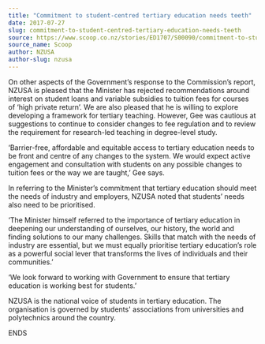 ```yaml
---
title: "Commitment to student-centred tertiary education needs teeth"
date: 2017-07-27
slug: commitment-to-student-centred-tertiary-education-needs-teeth
source: https://www.scoop.co.nz/stories/ED1707/S00090/commitment-to-student-centred-tertiary-education-needs-teeth.htm
source_name: Scoop
author: NZUSA
author-slug: nzusa
---
```


<p>On other aspects of the Government’s
response to the Commission’s report, NZUSA is pleased that
the Minister has rejected recommendations around interest on
student loans and variable subsidies to tuition fees for
courses of ‘high private return’. We are also pleased
that he is willing to explore developing a framework for
tertiary teaching. However, Gee was cautious at suggestions
to continue to consider changes to fee regulation and to
review the requirement for research-led teaching in
degree-level study.</p>

<p>‘Barrier-free, affordable and
equitable access to tertiary education needs to be front and
centre of any changes to the system. We would expect active
engagement and consultation with students on any possible
changes to tuition fees or the way we are taught,’ Gee
says.</p>

<p>In referring to the Minister’s commitment that
tertiary education should meet the needs of industry and
employers, NZUSA noted that students’ needs also need to
be prioritised.</p>

<p>‘The Minister himself referred to the
importance of tertiary education in deepening our
understanding of ourselves, our history, the world and
finding solutions to our many challenges. Skills that match
with the needs of industry are essential, but we must
equally prioritise tertiary education’s role as a powerful
social lever that transforms the lives of individuals and
their communities.’</p>

<p>‘We look forward to working with
Government to ensure that tertiary education is working best
for students.’</p>

<p>NZUSA is the national voice of students
in tertiary education. The organisation is governed by
students' associations from universities and polytechnics
around the
country.</p>

<p>ENDS<br><p>

<p></p>